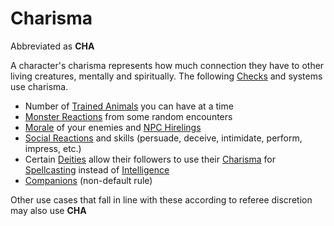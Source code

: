 # Charisma

Abbreviated as **CHA**

A character's charisma represents how much connection they have to other living creatures, mentally and spiritually. The following [Checks](../../Game%20Procedures/Check.md) and systems use charisma.

- Number of [Trained Animals](../../Items/Trained%20Animals.md) you can have at a time
- [Monster Reactions](../../Social%20Systems/Monster%20Reactions.md) from some random encounters
- [Morale](../../Social%20Systems/Morale%20System.md) of your enemies and [NPC Hirelings](../../Social%20Systems/NPC%20Hirelings.md)
- [Social Reactions](../../Social%20Systems/Social%20Reactions.md) and skills (persuade, deceive, intimidate, perform, impress, etc.)
- Certain [Deities](../../Magic/Spells/Deities/Deities.md) allow their followers to use their [Charisma](Charisma.md) for [Spellcasting](../../Magic/Spellcasting.md) instead of [Intelligence](Intelligence.md)
- [Companions](../../Social%20Systems/Companions.md) (non-default rule)

Other use cases that fall in line with these according to referee discretion may also use **CHA**